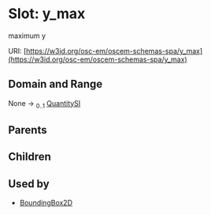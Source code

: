 
# Slot: y_max

maximum y

URI: [https://w3id.org/osc-em/oscem-schemas-spa/y_max](https://w3id.org/osc-em/oscem-schemas-spa/y_max)


## Domain and Range

None &#8594;  <sub>0..1</sub> [QuantitySI](QuantitySI.md)

## Parents


## Children


## Used by

 * [BoundingBox2D](BoundingBox2D.md)

